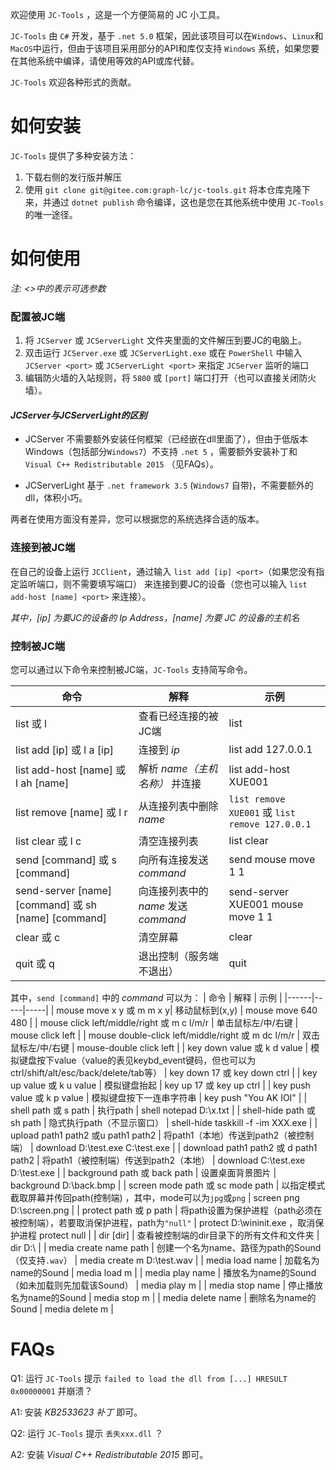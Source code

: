 欢迎使用 `JC-Tools` ，这是一个方便简易的 JC 小工具。

`JC-Tools` 由 `C#` 开发，基于 `.net 5.0` 框架，因此该项目可以在`Windows`、`Linux`和`MacOS`中运行，但由于该项目采用部分的API和库仅支持 `Windows` 系统，如果您要在其他系统中编译，请使用等效的API或库代替。

`JC-Tools` 欢迎各种形式的贡献。

# 如何安装
`JC-Tools` 提供了多种安装方法：
1. 下载右侧的发行版并解压
2. 使用 `git clone git@gitee.com:graph-lc/jc-tools.git` 将本仓库克隆下来，并通过 `dotnet publish` 命令编译，这也是您在其他系统中使用 `JC-Tools` 的唯一途径。

# 如何使用

_注: <>中的表示可选参数_

### 配置被JC端
1. 将 `JCServer` 或 `JCServerLight` 文件夹里面的文件解压到要JC的电脑上。
2. 双击运行 `JCServer.exe` 或 `JCServerLight.exe` 或在 `PowerShell` 中输入 `JCServer <port>`  或 `JCServerLight <port>` 来指定 `JCServer` 监听的端口
3. 编辑防火墙的入站规则，将 `5800` 或 `[port]` 端口打开（也可以直接关闭防火墙）。

#### _JCServer与JCServerLight的区别_

* JCServer 不需要额外安装任何框架（已经嵌在dll里面了），但由于低版本Windows（包括部分`Windows7`）不支持 `.net 5` ，需要额外安装补丁和 `Visual C++ Redistributable 2015` （见FAQs）。

* JCServerLight 基于 `.net framework 3.5` (`Windows7` 自带)，不需要额外的dll，体积小巧。

两者在使用方面没有差异，您可以根据您的系统选择合适的版本。

### 连接到被JC端
在自己的设备上运行 `JCClient`，通过输入 `list add [ip] <port>`（如果您没有指定监听端口，则不需要填写端口） 来连接到要JC的设备（您也可以输入 `list add-host [name] <port>` 来连接）。
 
_其中，[ip] 为要JC的设备的 Ip Address，[name] 为要 JC 的设备的主机名_

### 控制被JC端
您可以通过以下命令来控制被JC端，`JC-Tools` 支持简写命令。

| 命令           | 解释                     | 示例                    |
|--------------------------|---------------------------------|-----------------------------------------|
| list 或 l | 查看已经连接的被JC端 | list |
| list add [ip] 或 l a [ip] | 连接到 _ip_ | list add 127.0.0.1 |
| list add-host [name] 或 l ah [name] | 解析 _name（主机名称）_ 并连接 | list add-host XUE001 |
| list remove [name] 或 l r| 从连接列表中删除 _name_ | `list remove XUE001` 或  `list remove 127.0.0.1` |
| list clear 或 l c | 清空连接列表 | list clear |
| send [command] 或 s [command]| 向所有连接发送 _command_ | send mouse move 1 1 |
| send-server [name] [command] 或 sh [name] [command]| 向连接列表中的 _name_ 发送 _command_ | send-server XUE001 mouse move 1 1 |
| clear 或 c | 清空屏幕 | clear |
| quit 或 q | 退出控制（服务端不退出） | quit |

其中，`send [command]` 中的 _command_ 可以为：
| 命令 | 解释 | 示例 |
|------|-----|-----|
| mouse move x y 或 m m x y| 移动鼠标到(x,y)                      | mouse move 640 480                      |
| mouse click left/middle/right 或 m c l/m/r | 单击鼠标左/中/右键 | mouse click left                        |
| mouse double-click left/middle/right 或 m dc l/m/r | 双击鼠标左/中/右键 | mouse-double click left                        |
| key down value 或 k d value           | 模拟键盘按下value（value的表见keybd_event键码，但也可以为ctrl/shift/alt/esc/back/delete/tab等）                     | key down 17 或 key down ctrl                            |
| key up value 或 k u value            | 模拟键盘抬起                          | key up 17 或 key up ctrl                               |
| key push value 或 k p value           | 模拟键盘按下一连串字符串                    | key push "You AK IOI"                    |
| shell path <command> 或 s path <command>               | 执行path                          | shell notepad D:\x.txt                               |
| shell-hide path <command> 或 sh path <command>          | 隐式执行path（不显示窗口）        | shell-hide taskkill -f -im XXX.exe |
| upload path1 path2 或u path1 path2 | 将path1（本地）传送到path2（被控制端） | download D:\test.exe C:\test.exe |
| download path1 path2 或 d path1 path2            | 将path1（被控制端）传送到path2（本地）              | download C:\test.exe D:\test.exe                     |
| background path 或 back path | 设置桌面背景图片 | background D:\back.bmp |
| screen mode path 或 sc mode path | 以指定模式截取屏幕并传回path(控制端) ，其中，mode可以为`jpg`或`png` | screen png D:\screen.png |
| protect path 或 p path | 将path设置为保护进程（path必须在被控制端），若要取消保护进程，path为`"null"` | protect D:\wininit.exe ，取消保护进程 protect null |
| dir [dir] | 查看被控制端的dir目录下的所有文件和文件夹 | dir D:\ |
| media create name path   | 创建一个名为name、路径为path的Sound（仅支持`.wav`）     | media create m D:\test.wav |
| media load name          | 加载名为name的Sound   | media load m |
| media play name          | 播放名为name的Sound（如未加载则先加载该Sound） | media play m |
| media stop name          | 停止播放名为name的Sound | media stop m |
| media delete name        | 删除名为name的Sound | media delete m |

# FAQs

Q1: 运行 `JC-Tools` 提示 `failed to load the dll from [...] HRESULT 0x00000001` 并崩溃？

A1: 安装 _KB2533623 补丁_ 即可。

Q2: 运行 `JC-Tools` 提示 `丢失xxx.dll` ？

A2: 安装 _Visual C++ Redistributable 2015_ 即可。